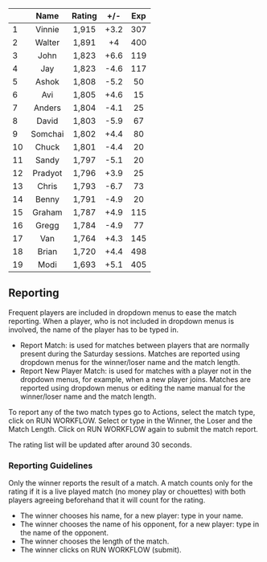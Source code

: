 | |Name|Rating|+/-|Exp|
|-|:--:|:----:|:-:|:-:|
|1|Vinnie|1,915|+3.2|307|
|2|Walter|1,891|+4|400|
|3|John|1,823|+6.6|119|
|4|Jay|1,823|-4.6|117|
|5|Ashok|1,808|-5.2|50|
|6|Avi|1,805|+4.6|15|
|7|Anders|1,804|-4.1|25|
|8|David|1,803|-5.9|67|
|9|Somchai|1,802|+4.4|80|
|10|Chuck|1,801|-4.4|20|
|11|Sandy|1,797|-5.1|20|
|12|Pradyot|1,796|+3.9|25|
|13|Chris|1,793|-6.7|73|
|14|Benny|1,791|-4.9|20|
|15|Graham|1,787|+4.9|115|
|16|Gregg|1,784|-4.9|77|
|17|Van|1,764|+4.3|145|
|18|Brian|1,720|+4.4|498|
|19|Modi|1,693|+5.1|405|

 

## Reporting

Frequent players are included in dropdown menus to ease the match reporting.
When a player, who is not included in dropdown menus is involved, the name of the player has to be typed in.

- Report Match:  is used for matches between players that are normally present during the Saturday sessions.
Matches are reported using dropdown menus for the winner/loser name and the match length.
- Report New Player Match:  is used for matches with a player not in the dropdown menus, for example, when a new player joins.
Matches are reported using dropdown menus or editing the name manual for the winner/loser name and the match length.

To report any of the two match types go to Actions, select the match type, click on RUN WORKFLOW.
Select or type in the Winner, the Loser and the Match Length.
Click on RUN WORKFLOW again to submit the match report.

The rating list will be updated after around 30 seconds.

### Reporting Guidelines

Only the winner reports the result of a match.
A match counts only for the rating if it is a live played match (no money play or chouettes)
with both players agreeing beforehand that it will count for the rating.

- The winner chooses his name, for a new player: type in your name.
- The winner chooses the name of his opponent, for a new player: type in the name of the opponent.
- The winner chooses the length of the match.
- The winner clicks on RUN WORKFLOW (submit).
